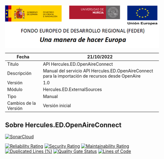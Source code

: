 ![](../../../Docs/media/CabeceraDocumentosMD.png)

| Fecha         | 21/10/2022                                                  |
| ------------- | ------------------------------------------------------------ |
|Titulo|API Hercules.ED.OpenAireConnect| 
|Descripción|Manual del servicio API Hercules.ED.OpenAireConnect para la importación de recursos desde OpenAire|
|Versión|1.0|
|Módulo|Hercules.ED.ExternalSources|
|Tipo|Manual|
|Cambios de la Versión| Versión inicial |

## Sobre Hercules.ED.OpenAireConnect

[![SonarCloud](https://sonarcloud.io/images/project_badges/sonarcloud-white.svg)](https://sonarcloud.io/summary/new_code?id=Hercules.ED.OpenAireConnect)

[![Reliability Rating](https://sonarcloud.io/api/project_badges/measure?project=Hercules.ED.OpenAireConnect&metric=reliability_rating)](https://sonarcloud.io/summary/new_code?id=Hercules.ED.OpenAireConnect)
[![Security Rating](https://sonarcloud.io/api/project_badges/measure?project=Hercules.ED.OpenAireConnect&metric=security_rating)](https://sonarcloud.io/summary/new_code?id=Hercules.ED.OpenAireConnect)
[![Maintainability Rating](https://sonarcloud.io/api/project_badges/measure?project=Hercules.ED.OpenAireConnect&metric=sqale_rating)](https://sonarcloud.io/summary/new_code?id=Hercules.ED.OpenAireConnect)
[![Duplicated Lines (%)](https://sonarcloud.io/api/project_badges/measure?project=Hercules.ED.OpenAireConnect&metric=duplicated_lines_density)](https://sonarcloud.io/summary/new_code?id=Hercules.ED.OpenAireConnect)
[![Quality Gate Status](https://sonarcloud.io/api/project_badges/measure?project=Hercules.ED.OpenAireConnect&metric=alert_status)](https://sonarcloud.io/summary/new_code?id=Hercules.ED.OpenAireConnect)
[![Lines of Code](https://sonarcloud.io/api/project_badges/measure?project=Hercules.ED.OpenAireConnect&metric=ncloc)](https://sonarcloud.io/summary/new_code?id=Hercules.ED.OpenAireConnect)
